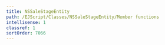 ```yaml
---
title: NSSaleStageEntity
path: /EJScript/Classes/NSSaleStageEntity/Member functions
intellisense: 1
classref: 1
sortOrder: 7066
---
```





